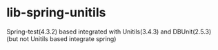 # lib-spring-unitils
Spring-test(4.3.2) based integrated with Unitils(3.4.3) and DBUnit(2.5.3) (but not Unitils based integrate spring)
